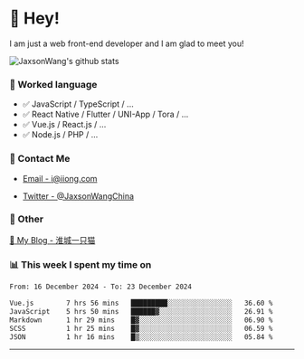 # 👋 Hey!

I am just a web front-end developer and I am glad to meet you!

![JaxsonWang's github stats](https://github-readme-stats.vercel.app/api?username=JaxsonWang&&show_icons=true&&title_color=1abc9c&&icon_color=1abc9c)


### 📝 Worked language

- ✅ JavaScript / TypeScript / ...
- ✅ React Native / Flutter / UNI-App / Tora / ...
- ✅ Vue.js / React.js / ...
- ✅ Node.js / PHP / ...

### 📮 Contact Me

- [Email - i@iiong.com](mailto:i@iiong.com)

- [Twitter - @JaxsonWangChina](https://twitter.com/JaxsonWangChina)

### 🤪 Other

[📌 My Blog - 淮城一只猫](https://iiong.com)

### 📊 This week I spent my time on

<!--START_SECTION:waka-->

```txt
From: 16 December 2024 - To: 23 December 2024

Vue.js        7 hrs 56 mins   █████████░░░░░░░░░░░░░░░░   36.60 %
JavaScript    5 hrs 50 mins   ██████▓░░░░░░░░░░░░░░░░░░   26.91 %
Markdown      1 hr 29 mins    █▓░░░░░░░░░░░░░░░░░░░░░░░   06.90 %
SCSS          1 hr 25 mins    █▓░░░░░░░░░░░░░░░░░░░░░░░   06.59 %
JSON          1 hr 16 mins    █▒░░░░░░░░░░░░░░░░░░░░░░░   05.84 %
```

<!--END_SECTION:waka-->

---
